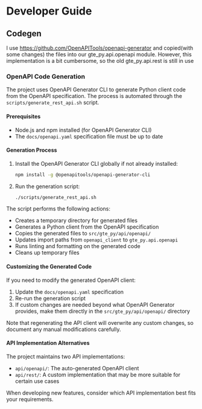 # Developer Guide

## Codegen

I use https://github.com/OpenAPITools/openapi-generator and copied(with some changes) the files into our
gte_py.api.openapi module.
However, this implementation is a bit cumbersome, so the old gte_py.api.rest is still in use

### OpenAPI Code Generation

The project uses OpenAPI Generator CLI to generate Python client code from the OpenAPI specification. The process is automated through the `scripts/generate_rest_api.sh` script.

#### Prerequisites

- Node.js and npm installed (for OpenAPI Generator CLI)
- The `docs/openapi.yaml` specification file must be up to date

#### Generation Process

1. Install the OpenAPI Generator CLI globally if not already installed:
   ```bash
   npm install -g @openapitools/openapi-generator-cli
   ```

2. Run the generation script:
   ```bash
   ./scripts/generate_rest_api.sh
   ```

The script performs the following actions:
- Creates a temporary directory for generated files
- Generates a Python client from the OpenAPI specification
- Copies the generated files to `src/gte_py/api/openapi/`
- Updates import paths from `openapi_client` to `gte_py.api.openapi`
- Runs linting and formatting on the generated code
- Cleans up temporary files

#### Customizing the Generated Code

If you need to modify the generated OpenAPI client:
1. Update the `docs/openapi.yaml` specification
2. Re-run the generation script
3. If custom changes are needed beyond what OpenAPI Generator provides, make them directly in the `src/gte_py/api/openapi/` directory

Note that regenerating the API client will overwrite any custom changes, so document any manual modifications carefully.

#### API Implementation Alternatives

The project maintains two API implementations:
- `api/openapi/`: The auto-generated OpenAPI client
- `api/rest/`: A custom implementation that may be more suitable for certain use cases

When developing new features, consider which API implementation best fits your requirements.